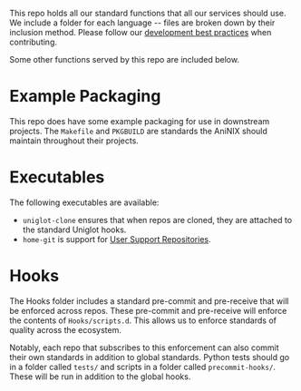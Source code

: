 This repo holds all our standard functions that all our services should use. We include a folder for each language -- files are broken down by their inclusion method. Please follow our [development best practices](https://foundation.aninix.net/AniNIX/Wiki/src/branch/master/Operation/Development_Best_Practices.md) when contributing.

Some other functions served by this repo are included below.

# Example Packaging

This repo does have some example packaging for use in downstream projects. The `Makefile` and `PKGBUILD` are standards the AniNIX should maintain throughout their projects.

# Executables

The following executables are available:

* `uniglot-clone` ensures that when repos are cloned, they are attached to the standard Uniglot hooks.
* `home-git` is support for [User Support Repositories](https://aninix.net/AniNIX/Wiki/src/branch/main/Articles/User_Support_Repositories.md).

# Hooks

The Hooks folder includes a standard pre-commit and pre-receive that will be enforced across repos. These pre-commit and pre-receive will enforce the contents of `Hooks/scripts.d`. This allows us to enforce standards of quality across the ecosystem.

Notably, each repo that subscribes to this enforcement can also commit their own standards in addition to global standards. Python tests should go in a folder called `tests/` and scripts in a folder called `precommit-hooks/`. These will be run in addition to the global hooks.
